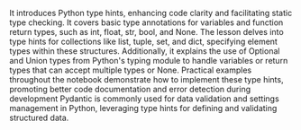It introduces Python type hints, enhancing code clarity and facilitating static type checking. It covers basic type annotations for variables and function return types, such as int, float, str, bool, and None. The lesson delves into type hints for collections like list, tuple, set, and dict, specifying element types within these structures. Additionally, it explains the use of Optional and Union types from Python's typing module to handle variables or return types that can accept multiple types or None. Practical examples throughout the notebook demonstrate how to implement these type hints, promoting better code documentation and error detection during development
Pydantic is commonly used for data validation and settings management in Python, leveraging type hints for defining and validating structured data.
